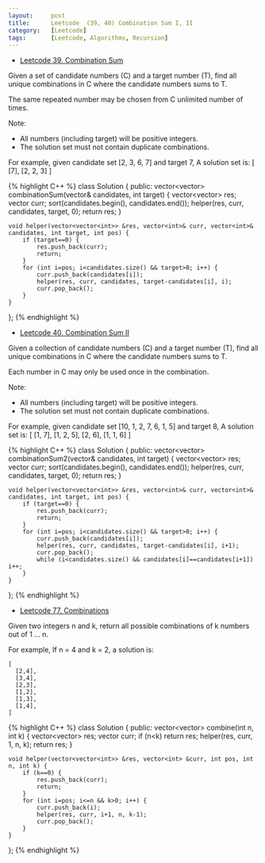 ```yaml
---
layout:     post
title:      Leetcode  (39, 40) Combination Sum I, II
category:   [Leetcode] 
tags:		[Leetcode, Algorithms, Recursion]
---
```


* [Leetcode 39. Combination Sum](https://leetcode.com/problems/combination-sum/)

Given a set of candidate numbers (C) and a target number (T), find all unique combinations in C where the candidate numbers sums to T.

The same repeated number may be chosen from C unlimited number of times.

Note:
* All numbers (including target) will be positive integers.
* The solution set must not contain duplicate combinations.

For example, given candidate set [2, 3, 6, 7] and target 7, A solution set is: 
	[
  		[7],
  		[2, 2, 3]
	]

{% highlight C++ %}
class Solution {
public:
    vector<vector<int>> combinationSum(vector<int>& candidates, int target) {
        vector<vector<int>> res;
        vector<int> curr;
        sort(candidates.begin(), candidates.end());
        helper(res, curr, candidates, target, 0);
        return res;
    }
    
    void helper(vector<vector<int>> &res, vector<int>& curr, vector<int>& candidates, int target, int pos) {
        if (target==0) {
            res.push_back(curr);
            return;
        }
        for (int i=pos; i<candidates.size() && target>0; i++) {
            curr.push_back(candidates[i]);
            helper(res, curr, candidates, target-candidates[i], i);
            curr.pop_back();
        }
    }
};
{% endhighlight %}

* [Leetcode 40. Combination Sum II](https://leetcode.com/problems/combination-sum-ii/)

Given a collection of candidate numbers (C) and a target number (T), find all unique combinations in C where the candidate numbers sums to T.

Each number in C may only be used once in the combination.

Note:

* All numbers (including target) will be positive integers.
* The solution set must not contain duplicate combinations.

For example, given candidate set [10, 1, 2, 7, 6, 1, 5] and target 8, A solution set is: 
	[
  		[1, 7],
  		[1, 2, 5],
  		[2, 6],
  		[1, 1, 6]
	]

{% highlight C++ %}
class Solution {
public:
    vector<vector<int>> combinationSum2(vector<int>& candidates, int target) {
        vector<vector<int>> res;
        vector<int> curr;
        sort(candidates.begin(), candidates.end());
        helper(res, curr, candidates, target, 0);
        return res;
    }
    
    void helper(vector<vector<int>> &res, vector<int>& curr, vector<int>& candidates, int target, int pos) {
        if (target==0) {
            res.push_back(curr);
            return;
        }
        for (int i=pos; i<candidates.size() && target>0; i++) {
            curr.push_back(candidates[i]);
            helper(res, curr, candidates, target-candidates[i], i+1);
            curr.pop_back();
            while (i<candidates.size() && candidates[i]==candidates[i+1])   i++;
        }
    }
};
{% endhighlight %}

* [Leetcode 77. Combinations](https://leetcode.com/problems/combinations/)

Given two integers n and k, return all possible combinations of k numbers out of 1 ... n.

For example, If n = 4 and k = 2, a solution is:

    [
      [2,4],
      [3,4],
      [2,3],
      [1,2],
      [1,3],
      [1,4],
    ]

{% highlight C++ %}
class Solution {
public:
    vector<vector<int>> combine(int n, int k) {
        vector<vector<int>> res;
        vector<int> curr;
        if (n<k)    return res;
        helper(res, curr, 1, n, k);
        return res;
    }
    
    void helper(vector<vector<int>> &res, vector<int> &curr, int pos, int n, int k) {
        if (k==0) {
            res.push_back(curr);
            return;
        }
        for (int i=pos; i<=n && k>0; i++) {
            curr.push_back(i);
            helper(res, curr, i+1, n, k-1);
            curr.pop_back();
        }
    }
    
};
{% endhighlight %}